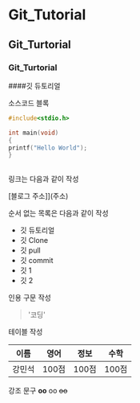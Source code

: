 # Git_Tutorial
## Git_Turtorial
### Git_Turtorial
####깃 듀토리얼

소스코드 블록
``` c
#include<stdio.h>

int main(void)
{
printf("Hello World");
}
 

```


링크는 다음과 같이 작성

[블로그 주소]](주소)


순서 없는 목록은 다음과 같이 작성

* 깃 듀토리얼
 * 깃 Clone
 * 깃 pull
 * 깃 commit
  * 깃 1
  * 깃 2
  
인용 구문 작성

> '코딩'


테이블 작성

이름 | 영어| 정보 | 수학
---|---|---|---|
강민석|100점|100점|100점



강조 문구
**oo** oo ~~oo~~
